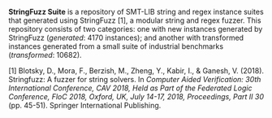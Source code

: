 **StringFuzz Suite** is a repository of SMT-LIB string and regex instance suites that generated using StringFuzz [1], a modular string and regex fuzzer. This repository consists of two categories: one with new instances generated by StringFuzz (_generated_: 4170 instances); and another with
transformed instances generated from a small suite of industrial benchmarks
(_transformed_: 10682).


[1] Blotsky, D., Mora, F., Berzish, M., Zheng, Y., Kabir, I., & Ganesh, V. (2018). Stringfuzz: A fuzzer for string solvers. In _Computer Aided Verification: 30th International Conference, CAV 2018, Held as Part of the Federated Logic Conference, FloC 2018, Oxford, UK, July 14-17, 2018, Proceedings, Part II 30_ (pp. 45-51). Springer International Publishing.

